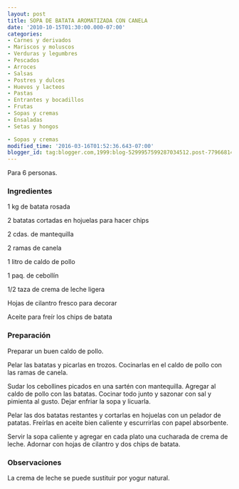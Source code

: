 ```yaml
---
layout: post
title: SOPA DE BATATA AROMATIZADA CON CANELA
date: '2010-10-15T01:30:00.000-07:00'
categories:
- Carnes y derivados
- Mariscos y moluscos
- Verduras y legumbres
- Pescados
- Arroces
- Salsas
- Postres y dulces
- Huevos y lacteos
- Pastas
- Entrantes y bocadillos
- Frutas
- Sopas y cremas
- Ensaladas
- Setas y hongos

- Sopas y cremas
modified_time: '2016-03-16T01:52:36.643-07:00'
blogger_id: tag:blogger.com,1999:blog-5299957599287034512.post-7796681474851655
---
```


Para 6 personas.

<h3>Ingredientes</h3>

1 kg de batata rosada

2 batatas cortadas en hojuelas para hacer chips

2 cdas. de mantequilla

2 ramas de canela

1 litro de caldo de pollo

1 paq. de cebollín

1/2 taza de crema de leche ligera

Hojas de cilantro fresco para decorar

Aceite para freír los chips de batata

<h3>Preparación</h3>

Preparar un buen caldo de pollo.

Pelar las batatas y picarlas en trozos. Cocinarlas en el caldo de pollo con las ramas de canela.

Sudar los cebollines picados en una sartén con mantequilla. Agregar al caldo de pollo con las batatas. Cocinar todo junto y sazonar con sal y pimienta al gusto. Dejar enfriar la sopa y licuarla.

Pelar las dos batatas restantes y cortarlas en hojuelas con un pelador de patatas. Freírlas en aceite bien caliente y escurrirlas con papel absorbente.

Servir la sopa caliente y agregar en cada plato una cucharada de crema de leche. Adornar con hojas de cilantro y dos chips de batata.

<h3>Observaciones</h3>

La crema de leche se puede sustituir por yogur natural.

